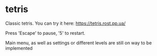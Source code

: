 # tetris

Classic tetris. You can try it here: https://tetris.rost.pp.ua/

Press 'Escape' to pause, '5' to restart.

Main menu, as well as settings or different levels are still on way to be implemented
